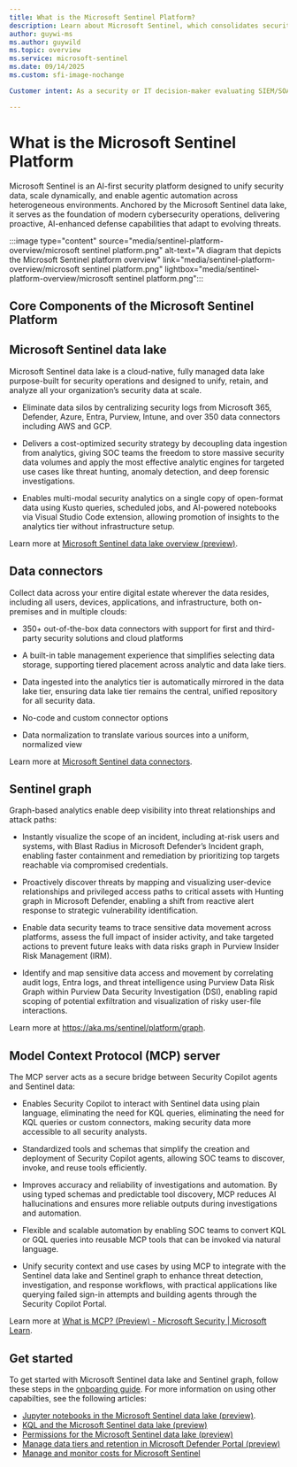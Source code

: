 ```yaml
---
title: What is the Microsoft Sentinel Platform?
description: Learn about Microsoft Sentinel, which consolidates security telemetry in a cloud-native data lake and graph, enabling cost‑efficient retention, KQL/AI analytics, and automated SOAR workflows with MCP support.
author: guywi-ms
ms.author: guywild
ms.topic: overview
ms.service: microsoft-sentinel
ms.date: 09/14/2025
ms.custom: sfi-image-nochange

Customer intent: As a security or IT decision‑maker evaluating SIEM/SOAR options, I need to assess Microsoft Sentinel’s cloud‑native, fully managed architecture—centered on the Sentinel data lake and Graph—that explains integrations, analytics and AI capabilities, automation and SOAR workflows, operational benefits, and governance posture so I can determine fit for our security, operational, and migration requirements.

---
```


# What is the Microsoft Sentinel Platform

Microsoft Sentinel is an AI-first security platform designed to unify security data, scale dynamically, and enable agentic automation across heterogeneous environments. Anchored by the Microsoft Sentinel data lake, it serves as the foundation of modern cybersecurity operations, delivering proactive, AI-enhanced defense capabilities that adapt to evolving threats.

:::image type="content" source="media/sentinel-platform-overview/microsoft sentinel platform.png" alt-text="A diagram that depicts the Microsoft Sentinel platform overview" link="media/sentinel-platform-overview/microsoft sentinel platform.png" lightbox="media/sentinel-platform-overview/microsoft sentinel platform.png":::

## Core Components of the Microsoft Sentinel Platform

## Microsoft Sentinel data lake

Microsoft Sentinel data lake is a cloud-native, fully managed data lake purpose-built for security operations and designed to unify, retain, and analyze all your organization’s security data at scale.

- Eliminate data silos by centralizing security logs from Microsoft 365, Defender, Azure, Entra, Purview, Intune, and over 350 data connectors including AWS and GCP. 

- Delivers a cost-optimized security strategy by decoupling data ingestion from analytics, giving SOC teams the freedom to store massive security data volumes and apply the most effective analytic engines for targeted use cases like threat hunting, anomaly detection, and deep forensic investigations.

- Enables multi-modal security analytics on a single copy of open-format data using Kusto queries, scheduled jobs, and AI-powered notebooks via Visual Studio Code extension, allowing promotion of insights to the analytics tier without infrastructure setup.

Learn more at [Microsoft Sentinel data lake overview (preview)](../sentinel/datalake/sentinel-lake-overview.md).

## Data connectors

Collect data across your entire digital estate wherever the data resides, including all users, devices, applications, and infrastructure, both on-premises and in multiple clouds:

-  350+ out-of-the-box data connectors with support for first and third-party security solutions and cloud platforms

- A built-in table management experience that simplifies selecting data storage, supporting tiered placement across analytic and data lake tiers.

- Data ingested into the analytics tier is automatically mirrored in the data lake tier, ensuring data lake tier remains the central, unified repository for all security data.

- No-code and custom connector options

- Data normalization to translate various sources into a uniform, normalized view

Learn more at [Microsoft Sentinel data connectors](./connect-data-sources.md).

## Sentinel graph

Graph-based analytics enable deep visibility into threat relationships and attack paths: 

- Instantly visualize the scope of an incident, including at-risk users and systems, with Blast Radius in Microsoft Defender’s Incident graph, enabling faster containment and remediation by prioritizing top targets reachable via compromised credentials.

- Proactively discover threats by mapping and visualizing user-device relationships and privileged access paths to critical assets with Hunting graph in Microsoft Defender, enabling a shift from reactive alert response to strategic vulnerability identification.

- Enable data security teams to trace sensitive data movement across platforms, assess the full impact of insider activity, and take targeted actions to prevent future leaks with data risks graph in Purview Insider Risk Management (IRM).

- Identify and map sensitive data access and movement by correlating audit logs, Entra logs, and threat intelligence using Purview Data Risk Graph within Purview Data Security Investigation (DSI), enabling rapid scoping of potential exfiltration and visualization of risky user-file interactions.

Learn more at https://aka.ms/sentinel/platform/graph.

## Model Context Protocol (MCP) server

The MCP server acts as a secure bridge between Security Copilot agents and Sentinel data:

-  Enables Security Copilot to interact with Sentinel data using plain language, eliminating the need for KQL queries, eliminating the need for KQL queries or custom connectors, making security data more accessible to all security analysts.

- Standardized tools and schemas that simplify the creation and deployment of Security Copilot agents, allowing SOC teams to discover, invoke, and reuse tools efficiently.

- Improves accuracy and reliability of investigations and automation. By using typed schemas and predictable tool discovery, MCP reduces AI hallucinations and ensures more reliable outputs during investigations and automation.

- Flexible and scalable automation by enabling SOC teams to convert KQL or GQL queries into reusable MCP tools that can be invoked via natural language.

- Unify security context and use cases by using MCP to integrate with the Sentinel data lake and Sentinel graph to enhance threat detection, investigation, and response workflows, with practical applications like querying failed sign-in attempts and building agents through the Security Copilot Portal.

Learn more at [What is MCP? (Preview) - Microsoft Security | Microsoft Learn](../sentinel/datalake/sentinel-mcp-overview.md).

## Get started

To get started with Microsoft Sentinel data lake and Sentinel graph, follow these steps in the [onboarding guide](../sentinel/datalake/sentinel-lake-onboarding.md). For more information on using other capabilties, see the following articles:

- [Jupyter notebooks in the Microsoft Sentinel data lake (preview)](../sentinel/datalake/notebooks-overview.md).
- [KQL and the Microsoft Sentinel data lake (preview)](../sentinel/datalake/kql-overview.md)
- [Permissions for the Microsoft Sentinel data lake (preview)](./roles.md#roles-and-permissions-for-the-microsoft-sentinel-data-lake-preview)
- [Manage data tiers and retention in Microsoft Defender Portal (preview)](./manage-data-overview.md)
- [Manage and monitor costs for Microsoft Sentinel](./billing-monitor-costs.md)